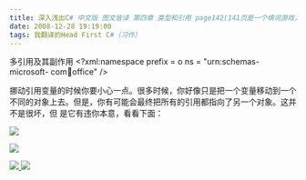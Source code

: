 ```yaml
---
title: 深入浅出C# 中文版 图文皆译 第四章 类型和引用 page142(141页是一个填词游戏，跳过)
date: 2008-12-28 19:19:00
tags: 我翻译的Head First C#（习作）
---
```

多引用及其副作用  <?xml:namespace prefix = o ns = "urn:schemas-microsoft-
com:office:office" />

挪动引用变量的时候你要小心一点。很多时候，你好像只是把一个变量移动到一个不同的对象上去。但是，你有可能会最终把所有的引用都指向了另一个对象。这并不是很坏，但
是它有违你本意，看看下面：

![](https://p-blog.csdn.net/images/p_blog_csdn_net/cuipengfei1/EntryImages/20081228/%E6%88%AA%E5%9B%BE10.jpg)

![](https://p-blog.csdn.net/images/p_blog_csdn_net/cuipengfei1/EntryImages/20081228/%E6%88%AA%E5%9B%BE11.jpg)



[ ![](https://profile.csdnimg.cn/5/2/5/3_cuipengfei1)
![](https://g.csdnimg.cn/static/user-reg-year/1x/11.png)
](https://blog.csdn.net/cuipengfei1)






